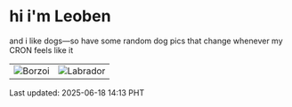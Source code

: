 # hi i'm Leoben

and i like dogs—so have some random dog pics that change whenever my CRON feels like it

|  |  |
|--------|----------|
| ![Borzoi](https://random-dog-vercel.vercel.app/api/random-borzoi?v=1750227221) | ![Labrador](https://random-dog-vercel.vercel.app/api/random-labrador?v=1750227221) |

Last updated: 2025-06-18 14:13 PHT
